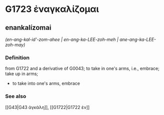 # G1723 ἐναγκαλίζομαι

## enankalízomai

_(en-ang-kal-id'-zom-ahee | en-ang-ka-LEE-zoh-meh | ane-ang-ka-LEE-zoh-may)_

### Definition

from G1722 and a derivative of G0043; to take in one's arms, i.e., embrace; take up in arms; 

- to take into one's arms, embrace

### See also

[[G43|G43 ἀγκάλη]], [[G1722|G1722 ἐν]]
